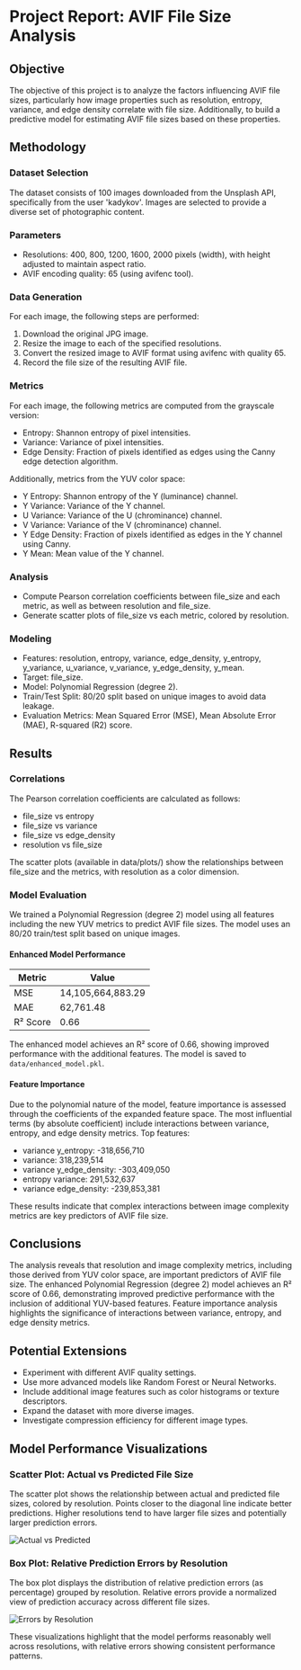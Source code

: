 # Project Report: AVIF File Size Analysis

## Objective

The objective of this project is to analyze the factors influencing AVIF file sizes, particularly how image properties such as resolution, entropy, variance, and edge density correlate with file size. Additionally, to build a predictive model for estimating AVIF file sizes based on these properties.

## Methodology

### Dataset Selection

The dataset consists of 100 images downloaded from the Unsplash API, specifically from the user 'kadykov'. Images are selected to provide a diverse set of photographic content.

### Parameters

- Resolutions: 400, 800, 1200, 1600, 2000 pixels (width), with height adjusted to maintain aspect ratio.
- AVIF encoding quality: 65 (using avifenc tool).

### Data Generation

For each image, the following steps are performed:
1. Download the original JPG image.
2. Resize the image to each of the specified resolutions.
3. Convert the resized image to AVIF format using avifenc with quality 65.
4. Record the file size of the resulting AVIF file.

### Metrics

For each image, the following metrics are computed from the grayscale version:
- Entropy: Shannon entropy of pixel intensities.
- Variance: Variance of pixel intensities.
- Edge Density: Fraction of pixels identified as edges using the Canny edge detection algorithm.

Additionally, metrics from the YUV color space:
- Y Entropy: Shannon entropy of the Y (luminance) channel.
- Y Variance: Variance of the Y channel.
- U Variance: Variance of the U (chrominance) channel.
- V Variance: Variance of the V (chrominance) channel.
- Y Edge Density: Fraction of pixels identified as edges in the Y channel using Canny.
- Y Mean: Mean value of the Y channel.

### Analysis

- Compute Pearson correlation coefficients between file_size and each metric, as well as between resolution and file_size.
- Generate scatter plots of file_size vs each metric, colored by resolution.

### Modeling

- Features: resolution, entropy, variance, edge_density, y_entropy, y_variance, u_variance, v_variance, y_edge_density, y_mean.
- Target: file_size.
- Model: Polynomial Regression (degree 2).
- Train/Test Split: 80/20 split based on unique images to avoid data leakage.
- Evaluation Metrics: Mean Squared Error (MSE), Mean Absolute Error (MAE), R-squared (R2) score.

## Results

### Correlations

The Pearson correlation coefficients are calculated as follows:
- file_size vs entropy
- file_size vs variance
- file_size vs edge_density
- resolution vs file_size

The scatter plots (available in data/plots/) show the relationships between file_size and the metrics, with resolution as a color dimension.

### Model Evaluation

We trained a Polynomial Regression (degree 2) model using all features including the new YUV metrics to predict AVIF file sizes. The model uses an 80/20 train/test split based on unique images.

#### Enhanced Model Performance

| Metric | Value |
|--------|-------|
| MSE    | 14,105,664,883.29 |
| MAE    | 62,761.48 |
| R² Score | 0.66 |

The enhanced model achieves an R² score of 0.66, showing improved performance with the additional features. The model is saved to `data/enhanced_model.pkl`.

#### Feature Importance

Due to the polynomial nature of the model, feature importance is assessed through the coefficients of the expanded feature space. The most influential terms (by absolute coefficient) include interactions between variance, entropy, and edge density metrics. Top features:

- variance y_entropy: -318,656,710
- variance: 318,239,514
- variance y_edge_density: -303,409,050
- entropy variance: 291,532,637
- variance edge_density: -239,853,381

These results indicate that complex interactions between image complexity metrics are key predictors of AVIF file size.

## Conclusions

The analysis reveals that resolution and image complexity metrics, including those derived from YUV color space, are important predictors of AVIF file size. The enhanced Polynomial Regression (degree 2) model achieves an R² score of 0.66, demonstrating improved predictive performance with the inclusion of additional YUV-based features. Feature importance analysis highlights the significance of interactions between variance, entropy, and edge density metrics.

## Potential Extensions

- Experiment with different AVIF quality settings.
- Use more advanced models like Random Forest or Neural Networks.
- Include additional image features such as color histograms or texture descriptors.
- Expand the dataset with more diverse images.
- Investigate compression efficiency for different image types.

## Model Performance Visualizations

### Scatter Plot: Actual vs Predicted File Size

The scatter plot shows the relationship between actual and predicted file sizes, colored by resolution. Points closer to the diagonal line indicate better predictions. Higher resolutions tend to have larger file sizes and potentially larger prediction errors.

![Actual vs Predicted](data/plots/actual_vs_predicted.png)

### Box Plot: Relative Prediction Errors by Resolution

The box plot displays the distribution of relative prediction errors (as percentage) grouped by resolution. Relative errors provide a normalized view of prediction accuracy across different file sizes.

![Errors by Resolution](data/plots/errors_by_resolution.png)

These visualizations highlight that the model performs reasonably well across resolutions, with relative errors showing consistent performance patterns.
